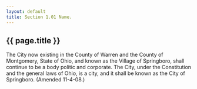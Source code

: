 ```yaml
---
layout: default 
title: Section 1.01 Name.
---
```


{{ page.title }}
----------------

The City now existing in the County of Warren and the County of
Montgomery, State of Ohio, and known as the Village of Springboro, shall
continue to be a body politic and corporate. The City, under the
Constitution and the general laws of Ohio, is a city, and it shall be
known as the City of Springboro. (Amended 11-4-08.)
